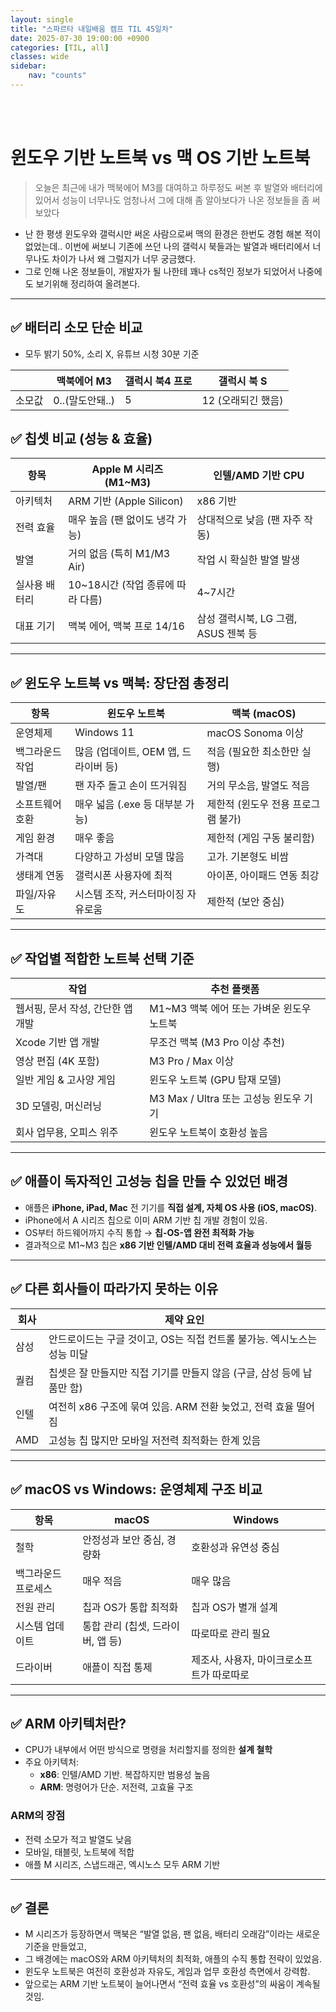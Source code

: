 ```yaml
---
layout: single
title: "스파르타 내일배움 캠프 TIL 45일차"
date: 2025-07-30 19:00:00 +0900
categories: [TIL, all]
classes: wide
sidebar:
    nav: "counts"
---
```

<br><br>
# 윈도우 기반 노트북 vs 맥 OS 기반 노트북

> 오늘은 최근에 내가 맥북에어 M3를 대여하고 하루정도 써본 후 발열와 배터리에 있어서 성능이 너무나도 엄청나서 그에 대해 좀 알아보다가 나온 정보들을 좀 써보았다
- 난 한 평생 윈도우와 갤럭시만 써온 사람으로써 맥의 환경은 한번도 경험 해본 적이 없었는데.. 이번에 써보니 기존에 쓰던 나의 갤럭시 북들과는 발열과 배터리에서 너무나도 차이가 나서 왜 그럴지가 너무 궁금했다.
- 그로 인해 나온 정보들이, 개발자가 될 나한테 꽤나 cs적인 정보가 되었어서 나중에도 보기위해 정리하여 올려본다.

---

## ✅ 배터리 소모 단순 비교
- 모두 밝기 50%, 소리 X, 유튜브 시청 30분 기준  

|  | 맥북에어 M3 | 갤럭시 북4 프로 | 갤럭시 북 S |
|-|-|-|-|
| 소모값 | 0..(말도안돼..) | 5 | 12 (오래되긴 했음) | 

## ✅ 칩셋 비교 (성능 & 효율)

| 항목 | Apple M 시리즈 (M1~M3) | 인텔/AMD 기반 CPU |
|------|------------------------|-------------------|
| 아키텍처 | ARM 기반 (Apple Silicon) | x86 기반 |
| 전력 효율 | 매우 높음 (팬 없이도 냉각 가능) | 상대적으로 낮음 (팬 자주 작동) |
| 발열 | 거의 없음 (특히 M1/M3 Air) | 작업 시 확실한 발열 발생 |
| 실사용 배터리 | 10~18시간 (작업 종류에 따라 다름) | 4~7시간 |
| 대표 기기 | 맥북 에어, 맥북 프로 14/16 | 삼성 갤럭시북, LG 그램, ASUS 젠북 등 |

---

## ✅ 윈도우 노트북 vs 맥북: 장단점 총정리

| 항목 | 윈도우 노트북 | 맥북 (macOS) |
|------|----------------|----------------|
| 운영체제 | Windows 11 | macOS Sonoma 이상 |
| 백그라운드 작업 | 많음 (업데이트, OEM 앱, 드라이버 등) | 적음 (필요한 최소한만 실행) |
| 발열/팬 | 팬 자주 돌고 손이 뜨거워짐 | 거의 무소음, 발열도 적음 |
| 소프트웨어 호환 | 매우 넓음 (.exe 등 대부분 가능) | 제한적 (윈도우 전용 프로그램 불가) |
| 게임 환경 | 매우 좋음 | 제한적 (게임 구동 불리함) |
| 가격대 | 다양하고 가성비 모델 많음 | 고가. 기본형도 비쌈 |
| 생태계 연동 | 갤럭시폰 사용자에 최적 | 아이폰, 아이패드 연동 최강 |
| 파일/자유도 | 시스템 조작, 커스터마이징 자유로움 | 제한적 (보안 중심) |

---

## ✅ 작업별 적합한 노트북 선택 기준

| 작업 | 추천 플랫폼 |
|------|--------------|
| 웹서핑, 문서 작성, 간단한 앱 개발 | M1~M3 맥북 에어 또는 가벼운 윈도우 노트북 |
| Xcode 기반 앱 개발 | 무조건 맥북 (M3 Pro 이상 추천) |
| 영상 편집 (4K 포함) | M3 Pro / Max 이상 |
| 일반 게임 & 고사양 게임 | 윈도우 노트북 (GPU 탑재 모델) |
| 3D 모델링, 머신러닝 | M3 Max / Ultra 또는 고성능 윈도우 기기 |
| 회사 업무용, 오피스 위주 | 윈도우 노트북이 호환성 높음 |

---

## ✅ 애플이 독자적인 고성능 칩을 만들 수 있었던 배경

- 애플은 **iPhone, iPad, Mac** 전 기기를 **직접 설계, 자체 OS 사용 (iOS, macOS)**.
- iPhone에서 A 시리즈 칩으로 이미 ARM 기반 칩 개발 경험이 있음.
- OS부터 하드웨어까지 수직 통합 → **칩-OS-앱 완전 최적화 가능**
- 결과적으로 M1~M3 칩은 **x86 기반 인텔/AMD 대비 전력 효율과 성능에서 월등**

---

## ✅ 다른 회사들이 따라가지 못하는 이유

| 회사 | 제약 요인 |
|------|-----------|
| 삼성 | 안드로이드는 구글 것이고, OS는 직접 컨트롤 불가능. 엑시노스는 성능 미달 |
| 퀄컴 | 칩셋은 잘 만들지만 직접 기기를 만들지 않음 (구글, 삼성 등에 납품만 함) |
| 인텔 | 여전히 x86 구조에 묶여 있음. ARM 전환 늦었고, 전력 효율 떨어짐 |
| AMD | 고성능 칩 많지만 모바일 저전력 최적화는 한계 있음 |

---

## ✅ macOS vs Windows: 운영체제 구조 비교

| 항목 | macOS | Windows |
|------|--------|---------|
| 철학 | 안정성과 보안 중심, 경량화 | 호환성과 유연성 중심 |
| 백그라운드 프로세스 | 매우 적음 | 매우 많음 |
| 전원 관리 | 칩과 OS가 통합 최적화 | 칩과 OS가 별개 설계 |
| 시스템 업데이트 | 통합 관리 (칩셋, 드라이버, 앱 등) | 따로따로 관리 필요 |
| 드라이버 | 애플이 직접 통제 | 제조사, 사용자, 마이크로소프트가 따로따로 |

---

## ✅ ARM 아키텍처란?

- CPU가 내부에서 어떤 방식으로 명령을 처리할지를 정의한 **설계 철학**
- 주요 아키텍처:
  - **x86**: 인텔/AMD 기반. 복잡하지만 범용성 높음
  - **ARM**: 명령어가 단순. 저전력, 고효율 구조

### ARM의 장점
- 전력 소모가 적고 발열도 낮음
- 모바일, 태블릿, 노트북에 적합
- 애플 M 시리즈, 스냅드래곤, 엑시노스 모두 ARM 기반

---


## ✅ 결론

- M 시리즈가 등장하면서 맥북은 “발열 없음, 팬 없음, 배터리 오래감”이라는 새로운 기준을 만들었고,
- 그 배경에는 macOS와 ARM 아키텍처의 최적화, 애플의 수직 통합 전략이 있었음.
- 윈도우 노트북은 여전히 호환성과 자유도, 게임과 업무 호환성 측면에서 강력함.
- 앞으로는 ARM 기반 노트북이 늘어나면서 “전력 효율 vs 호환성”의 싸움이 계속될 것임.
